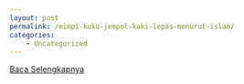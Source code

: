 ```yaml
---
layout: post
permalink: /mimpi-kuku-jempol-kaki-lepas-menurut-islam/
categories:
    - Uncategorized
---
```


[Baca Selengkapnya](/06)